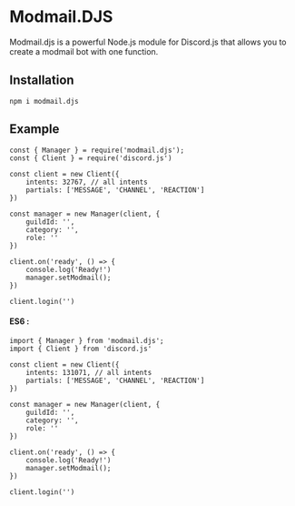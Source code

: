 # Modmail.DJS

Modmail.djs is a powerful Node.js module for Discord.js that allows you to create a modmail bot with one function.

## Installation
```console
npm i modmail.djs
```
## Example
```JS
const { Manager } = require('modmail.djs');
const { Client } = require('discord.js')

const client = new Client({
    intents: 32767, // all intents
    partials: ['MESSAGE', 'CHANNEL', 'REACTION']
})

const manager = new Manager(client, {
    guildId: '',
    category: '',
    role: ''
})

client.on('ready', () => {
    console.log('Ready!')
    manager.setModmail();
})

client.login('')
```

#### ES6 :
```JS
import { Manager } from 'modmail.djs';
import { Client } from 'discord.js'

const client = new Client({
    intents: 131071, // all intents
    partials: ['MESSAGE', 'CHANNEL', 'REACTION']
})

const manager = new Manager(client, {
    guildId: '',
    category: '',
    role: ''
})

client.on('ready', () => {
    console.log('Ready!')
    manager.setModmail();
})

client.login('')
```